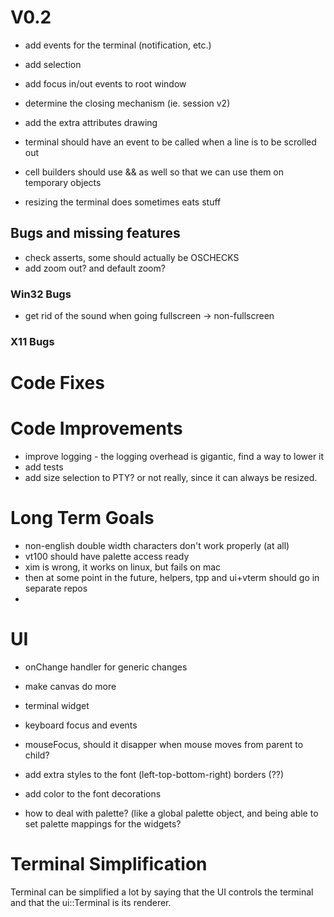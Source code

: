 ﻿# V0.2

- add events for the terminal (notification, etc.)
- add selection
- add focus in/out events to root window
- determine the closing mechanism (ie. session v2)
- add the extra attributes drawing
- terminal should have an event to be called when a line is to be scrolled out

- cell builders should use && as well so that we can use them on temporary objects
- resizing the terminal does sometimes eats stuff












## Bugs and missing features

- check asserts, some should actually be OSCHECKS
- add zoom out? and default zoom? 

### Win32 Bugs

- get rid of the sound when going fullscreen -> non-fullscreen

### X11 Bugs

# Code Fixes

# Code Improvements 

- improve logging - the logging overhead is gigantic, find a way to lower it
- add tests
- add size selection to PTY? or not really, since it can always be resized. 

# Long Term Goals

- non-english double width characters don't work properly (at all)
- vt100 should have palette access ready
- xim is wrong, it works on linux, but fails on mac
- then at some point in the future, helpers, tpp and ui+vterm should go in separate repos
- 
# UI

- onChange handler for generic changes
- make canvas do more
- terminal widget
- keyboard focus and events
- mouseFocus, should it disapper when mouse moves from parent to child? 

- add extra styles to the font (left-top-bottom-right) borders (??)
- add color to the font decorations 
- how to deal with palette? (like a global palette object, and being able to set palette mappings for the widgets? 

# Terminal Simplification

Terminal can be simplified a lot by saying that the UI controls the terminal and that the ui::Terminal is its renderer. 
